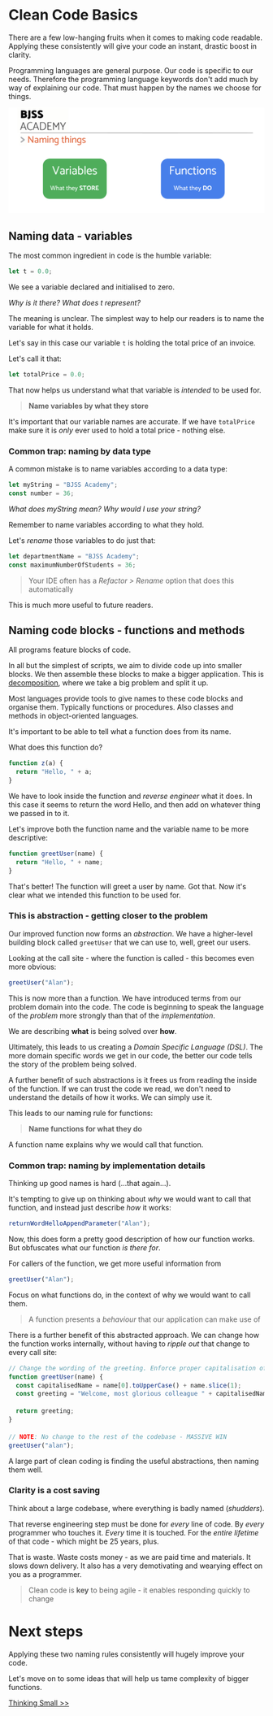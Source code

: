 # Clean Code Basics

There are a few low-hanging fruits when it comes to making code readable. Applying these consistently will give your code an instant, drastic boost in clarity.

Programming languages are general purpose. Our code is specific to our needs. Therefore the programming language keywords don't add much by way of explaining our code. That must happen by the names we choose for things.

![Naming things](/images/naming-things.png)

## Naming data - variables

The most common ingredient in code is the humble variable:

```javascript
let t = 0.0;
```

We see a variable declared and initialised to zero.

_Why is it there? What does t represent?_

The meaning is unclear. The simplest way to help our readers is to name the variable for what it holds.

Let's say in this case our variable `t` is holding the total price of an invoice.

Let's call it that:

```javascript
let totalPrice = 0.0;
```

That now helps us understand what that variable is _intended_ to be used for.

> **Name variables by what they store**

It's important that our variable names are accurate. If we have `totalPrice` make sure it is _only_ ever used to hold a total price - nothing else.

### Common trap: naming by data type

A common mistake is to name variables according to a data type:

```javascript
let myString = "BJSS Academy";
const number = 36;
```

_What does myString mean? Why would I use your string?_

Remember to name variables according to what they hold.

Let's _rename_ those variables to do just that:

```javascript
let departmentName = "BJSS Academy";
const maximumNumberOfStudents = 36;
```

> Your IDE often has a _Refactor > Rename_ option that does this automatically

This is much more useful to future readers.

## Naming code blocks - functions and methods

All programs feature blocks of code.

In all but the simplest of scripts, we aim to divide code up into smaller blocks. We then assemble these blocks to make a bigger application. This is [decomposition](https://www.bbc.co.uk/bitesize/topics/zkcqn39/articles/z8ngr82#zg73r2p), where we take a big problem and split it up.

Most languages provide tools to give names to these code blocks and organise them. Typically functions or procedures. Also classes and methods in object-oriented languages.

It's important to be able to tell what a function does from its name.

What does this function do?

```javascript
function z(a) {
  return "Hello, " + a;
}
```

We have to look inside the function and _reverse engineer_ what it does. In this case it seems to return the word Hello, and then add on whatever thing we passed in to it.

Let's improve both the function name and the variable name to be more descriptive:

```javascript
function greetUser(name) {
  return "Hello, " + name;
}
```

That's better! The function will greet a user by name. Got that. Now it's clear what we intended this function to be used for.

### This is abstraction - getting closer to the problem

Our improved function now forms an _abstraction_. We have a higher-level building block called `greetUser` that we can use to, well, greet our users.

Looking at the call site - where the function is called - this becomes even more obvious:

```javascript
greetUser("Alan");
```

This is now more than a function. We have introduced terms from our problem domain into the code. The code is beginning to speak the language of the _problem_ more strongly than that of the _implementation_.

We are describing **what** is being solved over **how**.

Ultimately, this leads to us creating a _Domain Specific Language (DSL)_. The more domain specific words we get in our code, the better our code tells the story of the problem being solved.

A further benefit of such abstractions is it frees us from reading the inside of the function.
If we can trust the code we read, we don't need to understand the details of how it works. We can simply use it.

This leads to our naming rule for functions:

> **Name functions for what they do**

A function name explains why we would call that function.

### Common trap: naming by implementation details

Thinking up good names is hard (...that again...).

It's tempting to give up on thinking about _why_ we would want to call that function, and instead just describe _how_ it works:

```javascript
returnWordHelloAppendParameter("Alan");
```

Now, this does form a pretty good description of how our function works. But obfuscates what our function _is there for_.

For callers of the function, we get more useful information from

```javascript
greetUser("Alan");
```

Focus on what functions do, in the context of why we would want to call them.

> A function presents a _behaviour_ that our application can make use of

There is a further benefit of this abstracted approach. We can change how the function works internally, without having to _ripple out_ that change to every call site:

```javascript
// Change the wording of the greeting. Enforce proper capitalisation of the name
function greetUser(name) {
  const capitalisedName = name[0].toUpperCase() + name.slice(1);
  const greeting = "Welcome, most glorious colleague " + capitalisedName;

  return greeting;
}

// NOTE: No change to the rest of the codebase - MASSIVE WIN
greetUser("alan");
```

A large part of clean coding is finding the useful abstractions, then naming them well.

### Clarity is a cost saving

Think about a large codebase, where everything is badly named (_shudders_).

That reverse engineering step must be done for _every_ line of code. By _every_ programmer who touches it. _Every_ time it is touched. For the _entire lifetime_ of that code - which might be 25 years, plus.

That is waste. Waste costs money - as we are paid time and materials. It slows down delivery. It also has a very demotivating and wearying effect on you as a programmer.

> Clean code is **key** to being agile - it enables responding quickly to change

# Next steps

Applying these two naming rules consistently will hugely improve your code.

Let's move on to some ideas that will help us tame complexity of bigger functions.

[Thinking Small >>](/02thinkingsmall.md)

